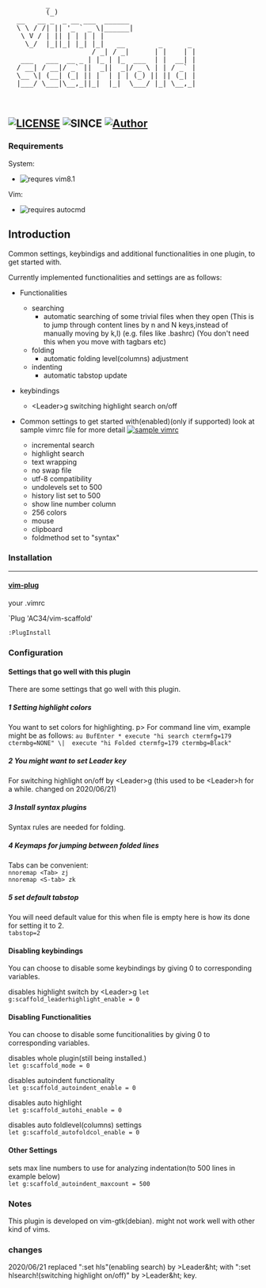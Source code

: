  <pre>         _                                  
         (_)                                 
  __   __ _  _ __ ___  ______                
  \ \ / /| || '_ ` _ \|______|               
   \ V / | || | | | | |                      
    \_/  |_||_| |_| |_|   __        _      _ 
                    / _| / _|      | |    | |
   ___   ___  __ _ | |_ | |_  ___  | |  __| |
  / __| / __|/ _` ||  _||  _|/ _ \ | | / _` |
  \__ \| (__| (_| || |  | | | (_) || || (_| |
  |___/ \___|\__,_||_|  |_|  \___/ |_| \__,_|
                                             
                                             
</pre>
 
[![LICENSE](https://img.shields.io/github/license/AC34/vim-scaffold?color=10B07A)](https://github.com/AC34/vim-scaffold/blob/master/LICENSE)
![SINCE](https://img.shields.io/badge/since-2019%2F10%2F19-green?color=10B07A)
[![Author](https://img.shields.io/badge/Author-AC34-green?color=10B07A)](https://github.com/AC34/)
---
### Requirements
System:
  - ![requres vim8.1](https://img.shields.io/badge/Requirement-Vim%208.1%20or%20above-black)

Vim:
  - ![requires autocmd](https://img.shields.io/badge/Vim%20Requirement-autocmd-black)

Introduction
---------------------------------------------
Common settings, keybindigs and additional functionalities in one plugin, to get started with.

Currently implemented functionalities and settings are as follows:
- Functionalities
  - searching
    - automatic searching of some trivial files when they open
				(This is to jump through content lines by n and N keys,instead of manually moving by k,l)
				(e.g. files like .bashrc)
				(You don't need this when you move with tagbars etc)
  - folding
    - automatic folding level(columns) adjustment
  - indenting
	  - automatic tabstop update

- keybindings
    - &lt;Leader&gt;g switching highlight search on/off

- Common settings to get started with(enabled)(only if supported)
  look at sample vimrc file for more detail 
[![sample vimrc](https://img.shields.io/badge/Sample-.vimrc-10B07A)](https://github.com/AC34/vim-scaffold/blob/master/samples/.vimrc)
  - incremental search
  - highlight search
  - text wrapping
  - no swap file
  - utf-8 compatibility
  - undolevels set to 500
  - history list set to 500
  - show line number column
  - 256 colors
  - mouse
  - clipboard
  - foldmethod set to "syntax"

### Installation
---

#### [vim-plug](https://github.com/junegunn/vim-plug)

your .vimrc

`Plug 'AC34/vim-scaffold'

`:PlugInstall`

### Configuration

#### Settings that go well with this plugin
There are some settings that go well with this plugin.

##### 1 Setting highlight colors
You want to set colors for highlighting.
p>
For command line vim, example might be as follows:
`au BufEnter * execute "hi search ctermfg=179 ctermbg=NONE"
	\|  execute "hi Folded ctermfg=179 ctermbg=Black"`

##### 2 You might want to set Leader key
For switching highlight on/off by &lt;Leader&gt;g
 (this used to be &lt;Leader&gt;h for a while. changed on 2020/06/21)

##### 3 Install syntax plugins
Syntax rules are needed for folding.

##### 4 Keymaps for jumping between folded lines
Tabs can be convenient:  
	`nnoremap <Tab> zj`  
	`nnoremap <S-tab> zk`  

##### 5 set default tabstop
You will need default value for this when file is empty
here is how its done for setting it to 2.  
	`tabstop=2`

#### Disabling keybindings 

You can choose to disable some keybindings by giving 0 to corresponding variables.

disables highlight switch by &lt;Leader&gt;g 
	`let g:scaffold_leaderhighlight_enable = 0`

#### Disabling Functionalities

You can choose to disable some funcitionalities by giving 0 to corresponding variables.

disables whole plugin(still being installed.)  
	`let g:scaffold_mode = 0`

disables autoindent functionality  
	`let g:scaffold_autoindent_enable = 0`

disables auto highlight  
	`let g:scaffold_autohi_enable = 0`

disables auto foldlevel(columns) settings  
	`let g:scaffold_autofoldcol_enable = 0`

#### Other Settings
sets max line numbers to use for analyzing indentation(to 500 lines in example below)  
	`let g:scaffold_autoindent_maxcount = 500`

### Notes

This plugin is developed on vim-gtk(debian).
might not work well with other kind of vims.

### changes
2020/06/21
replaced ":set hls"(enabling search) by &gt;Leader&ht; with ":set hlsearch!(switching highlight on/off)" by &gt;Leader&ht; key.


